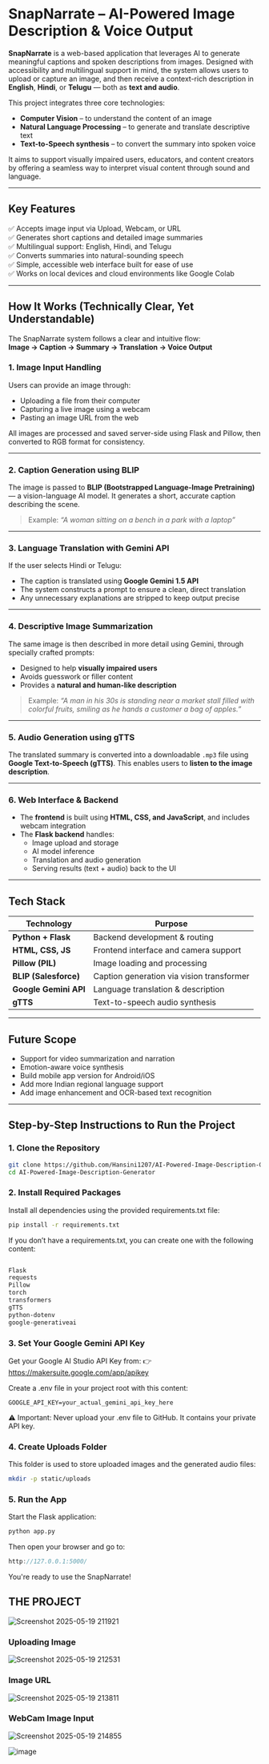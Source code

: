 # SnapNarrate – AI-Powered Image Description & Voice Output 

**SnapNarrate** is a web-based application that leverages AI to generate meaningful captions and spoken descriptions from images. Designed with accessibility and multilingual support in mind, the system allows users to upload or capture an image, and then receive a context-rich description in **English**, **Hindi**, or **Telugu** — both as **text and audio**.

This project integrates three core technologies:

- **Computer Vision** – to understand the content of an image  
- **Natural Language Processing** – to generate and translate descriptive text  
- **Text-to-Speech synthesis** – to convert the summary into spoken voice  

It aims to support visually impaired users, educators, and content creators by offering a seamless way to interpret visual content through sound and language.

---

## Key Features

✅ Accepts image input via Upload, Webcam, or URL  
✅ Generates short captions and detailed image summaries  
✅ Multilingual support: English, Hindi, and Telugu  
✅ Converts summaries into natural-sounding speech  
✅ Simple, accessible web interface built for ease of use  
✅ Works on local devices and cloud environments like Google Colab  

---

## How It Works (Technically Clear, Yet Understandable)

The SnapNarrate system follows a clear and intuitive flow:  
**Image → Caption → Summary → Translation → Voice Output**

### 1. Image Input Handling
Users can provide an image through:
- Uploading a file from their computer
- Capturing a live image using a webcam
- Pasting an image URL from the web

All images are processed and saved server-side using Flask and Pillow, then converted to RGB format for consistency.

---

### 2. Caption Generation using BLIP
The image is passed to **BLIP (Bootstrapped Language-Image Pretraining)** — a vision-language AI model. It generates a short, accurate caption describing the scene.

> Example: _“A woman sitting on a bench in a park with a laptop”_

---

### 3. Language Translation with Gemini API
If the user selects Hindi or Telugu:
- The caption is translated using **Google Gemini 1.5 API**
- The system constructs a prompt to ensure a clean, direct translation  
- Any unnecessary explanations are stripped to keep output precise

---

### 4. Descriptive Image Summarization
The same image is then described in more detail using Gemini, through specially crafted prompts:

- Designed to help **visually impaired users**
- Avoids guesswork or filler content
- Provides a **natural and human-like description**

> Example: _“A man in his 30s is standing near a market stall filled with colorful fruits, smiling as he hands a customer a bag of apples.”_

---

### 5. Audio Generation using gTTS
The translated summary is converted into a downloadable `.mp3` file using **Google Text-to-Speech (gTTS)**. This enables users to **listen to the image description**.

---

### 6. Web Interface & Backend
- The **frontend** is built using **HTML, CSS, and JavaScript**, and includes webcam integration
- The **Flask backend** handles:
  - Image upload and storage
  - AI model inference
  - Translation and audio generation
  - Serving results (text + audio) back to the UI

---

## Tech Stack

| Technology            | Purpose                                 |
|-----------------------|------------------------------------------|
| **Python + Flask**    | Backend development & routing            |
| **HTML, CSS, JS**     | Frontend interface and camera support    |
| **Pillow (PIL)**      | Image loading and processing             |
| **BLIP (Salesforce)** | Caption generation via vision transformer |
| **Google Gemini API** | Language translation & description       |
| **gTTS**              | Text-to-speech audio synthesis           |

---

## Future Scope

- Support for video summarization and narration  
- Emotion-aware voice synthesis  
- Build mobile app version for Android/iOS  
- Add more Indian regional language support  
- Add image enhancement and OCR-based text recognition  

---

## Step-by-Step Instructions to Run the Project

### 1. Clone the Repository
```bash
git clone https://github.com/Hansini1207/AI-Powered-Image-Description-Generator.git
cd AI-Powered-Image-Description-Generator
```

### 2. Install Required Packages
Install all dependencies using the provided requirements.txt file:

```bash
pip install -r requirements.txt
```
If you don’t have a requirements.txt, you can create one with the following content:

```txt

Flask
requests
Pillow
torch
transformers
gTTS
python-dotenv
google-generativeai
```

### 3. Set Your Google Gemini API Key
Get your Google AI Studio API Key from:
👉 https://makersuite.google.com/app/apikey

Create a .env file in your project root with this content:

```env
GOOGLE_API_KEY=your_actual_gemini_api_key_here
```
⚠️ Important: Never upload your .env file to GitHub. It contains your private API key.

### 4. Create Uploads Folder
This folder is used to store uploaded images and the generated audio files:

```bash
mkdir -p static/uploads
```

### 5. Run the App
Start the Flask application:

```bash
python app.py
```
Then open your browser and go to:

```cpp
http://127.0.0.1:5000/
```
You're ready to use the SnapNarrate!


## THE PROJECT
![Screenshot 2025-05-19 211921](https://github.com/user-attachments/assets/e6f2587c-1bc0-4b9d-a120-40e865e93994)

### Uploading Image
![Screenshot 2025-05-19 212531](https://github.com/user-attachments/assets/d715097f-2904-4608-95db-bff4487c3a29)

### Image URL
![Screenshot 2025-05-19 213811](https://github.com/user-attachments/assets/4846b513-e662-47d8-b10c-3da75de99828)

### WebCam Image Input
![Screenshot 2025-05-19 214855](https://github.com/user-attachments/assets/0fa9345c-7a42-4d65-ba46-9f6cb41fa260)


![image](https://github.com/user-attachments/assets/cdb022d0-d0ca-4735-9a92-f5970e6e821e)



